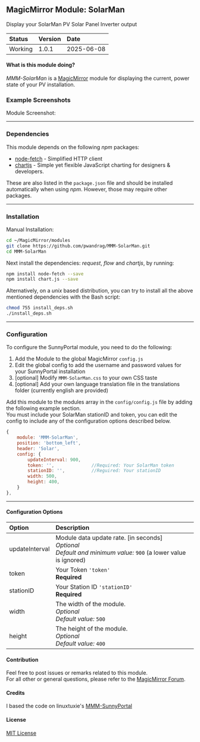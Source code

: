 ## MagicMirror Module: SolarMan

Display your SolarMan PV Solar Panel Inverter output

| Status | Version | Date | 
|:------- |:------- |:---- |
| Working | 1.0.1 | 2025-06-08 |

#### What is this module doing?

*MMM-SolarMan* is a [MagicMirror](https://github.com/MichMich/MagicMirror) module for displaying the 
current, power state of your PV installation. 

### Example Screenshots

Module Screenshot:

---

### Dependencies

This module depends on the following *npm* packages:

* [node-fetch](github.com/node-fetch/node-fetch)  - Simplified HTTP client
* [chartjs](https://github.com/chartjs/Chart.js) - Simple yet flexible JavaScript charting for designers & developers.

These are also listed in the `package.json` file and should be installed automatically when using *npm*.
However, those may require other packages. 

---

### Installation

Manual Installation:

```bash
cd ~/MagicMirror/modules
git clone https://github.com/pwandrag/MMM-SolarMan.git
cd MMM-SolarMan
```

Next install the dependencies: *request*, *flow* and *chartjs*, by running:

```bash
npm install node-fetch --save
npm install chart.js --save

```

Alternatively, on a *unix* based distribution, you can try to install all the above mentioned dependencies with the Bash script:

```bash
chmod 755 install_deps.sh
./install_deps.sh
```

---

### Configuration 

To configure the SunnyPortal module, you need to do the following:

1. Add the Module to the global MagicMirror `config.js` 
2. Edit the global config to add the username and password values for your SunnyPortal installation
3. [optional] Modify `MMM-SolarMan.css` to your own CSS taste
4. [optional] Add your own language translation file in the translations folder (currently english are provided)


Add this module to the modules array in the `config/config.js` file by adding the following example section.<br>You must include your SolarMan stationID and token, you can edit the config to include any of the configuration options described below. 

```javascript
{
    module: 'MMM-SolarMan',
    position: 'bottom_left',
    header: 'Solar',
    config: {
        updateInterval: 900,
        token: '',              //Required: Your SolarMan token
        stationID: '',          //Reguired: Your stationID
        width: 500,
        height: 400,
    }
},
```

---

#### Configuration Options 

| Option            | Description  |
|:----------------- |:------------ | 
| updateInterval    | Module data update rate. [in seconds]<br>*Optional*<br>*Default and minimum value:* `900` (a lower value is ignored)|
| token             | Your Token `'token'`<br>**Required** |
| stationID         | Your Station ID `'stationID'`<br>**Required** |
| width             | The width of the module.<br>*Optional*<br>*Default value:* `500` |
| height            | The height of the module.<br>*Optional*<br>*Default value:* `400` |

#### Contribution

Feel free to post issues or remarks related to this module.  
For all other or general questions, please refer to the [MagicMirror Forum](https://forum.magicmirror.builders/).

#### Credits
I based the code on linuxtuxie's [MMM-SunnyPortal](https://github.com/linuxtuxie/MMM-SunnyPortal)

#### License 

[MIT License](https://github.com/linuxtuxie/MMM-SunnyPortal/blob/master/LICENSE) 

